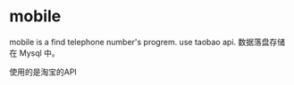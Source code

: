 # mobile
mobile is a find telephone number's progrem.
use taobao api.
数据落盘存储在 Mysql 中。

使用的是淘宝的API


